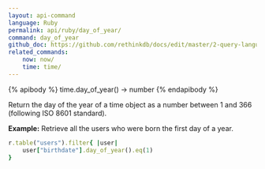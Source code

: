 ```yaml
---
layout: api-command 
language: Ruby
permalink: api/ruby/day_of_year/
command: day_of_year 
github_doc: https://github.com/rethinkdb/docs/edit/master/2-query-language/api/ruby/dates-and-times/day_of_year.md
related_commands:
    now: now/
    time: time/
---
```


{% apibody %}
time.day_of_year() &rarr; number
{% endapibody %}

Return the day of the year of a time object as a number between 1 and 366 (following ISO 8601 standard).

__Example:__ Retrieve all the users who were born the first day of a year.

```rb
r.table("users").filter{ |user|
    user["birthdate"].day_of_year().eq(1)
}
```


